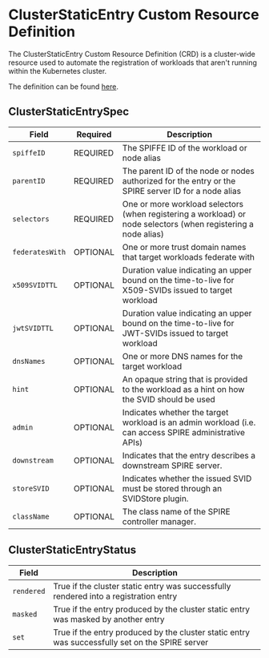 # ClusterStaticEntry Custom Resource Definition

The ClusterStaticEntry Custom Resource Definition (CRD) is a cluster-wide
resource used to automate the registration of workloads that aren't running
within the Kubernetes cluster.

The definition can be found [here](../api/v1alpha1/clusterstaticentry_types.go).

## ClusterStaticEntrySpec

| Field | Required | Description |
| ----- | -------- | ----------- |
| `spiffeID`                  | REQUIRED | The SPIFFE ID of the workload or node alias |
| `parentID`                  | REQUIRED | The parent ID of the node or nodes authorized for the entry or the SPIRE server ID for a node alias |
| `selectors`                 | REQUIRED | One or more workload selectors (when registering a workload) or node selectors (when registering a node alias) |
| `federatesWith`             | OPTIONAL | One or more trust domain names that target workloads federate with |
| `x509SVIDTTL`               | OPTIONAL | Duration value indicating an upper bound on the time-to-live for X509-SVIDs issued to target workload |
| `jwtSVIDTTL`                | OPTIONAL | Duration value indicating an upper bound on the time-to-live for JWT-SVIDs issued to target workload |
| `dnsNames`                  | OPTIONAL | One or more DNS names for the target workload |
| `hint`                      | OPTIONAL | An opaque string that is provided to the workload as a hint on how the SVID should be used |
| `admin`                     | OPTIONAL | Indicates whether the target workload is an admin workload (i.e. can access SPIRE administrative APIs) |
| `downstream`                | OPTIONAL | Indicates that the entry describes a downstream SPIRE server. |
| `storeSVID`                 | OPTIONAL | Indicates whether the issued SVID must be stored through an SVIDStore plugin. |
| `className`                 | OPTIONAL | The class name of the SPIRE controller manager. |

## ClusterStaticEntryStatus

| Field | Description |
| ----- | ----------- |
| `rendered` | True if the cluster static entry was successfully rendered into a registration entry |
| `masked` | True if the entry produced by the cluster static entry was masked by another entry |
| `set` | True if the entry produced by the cluster static entry was successfully set on the SPIRE server |
